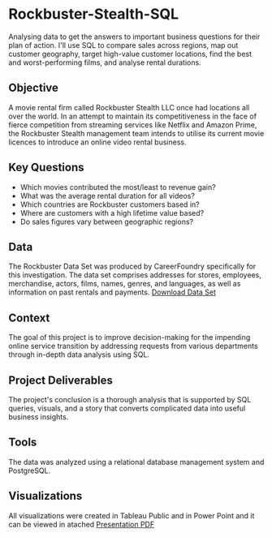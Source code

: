 # Rockbuster-Stealth-SQL
Analysing data to get the answers to important business questions for their plan of action. I'll use SQL to compare sales across regions, map out customer geography, target high-value customer locations, find the best and worst-performing films, and analyse rental durations.
## Objective
A movie rental firm called Rockbuster Stealth LLC once had locations all over the world. In an attempt to maintain its competitiveness in the face of fierce competition from streaming services like Netflix and Amazon Prime, the Rockbuster Stealth management team intends to utilise its current movie licences to introduce an online video rental business.
## Key Questions
- Which movies contributed the most/least to revenue gain?
- What was the average rental duration for all videos?
- Which countries are Rockbuster customers based in?
- Where are customers with a high lifetime value based?
- Do sales figures vary between geographic regions?
## Data
The Rockbuster Data Set was produced by CareerFoundry specifically for this investigation. The data set comprises addresses for stores, employees, merchandise, actors, films, names, genres, and languages, as well as information on past rentals and payments. [Download Data Set](https://images.careerfoundry.com/public/courses/data-immersion/A3/E3.1%20/actor.csv)
## Context
The goal of this project is to improve decision-making for the impending online service transition by addressing requests from various departments through in-depth data analysis using SQL.
## Project Deliverables
The project's conclusion is a thorough analysis that is supported by SQL queries, visuals, and a story that converts complicated data into useful business insights.
## Tools
The data was analyzed using a relational database management system and PostgreSQL.
## Visualizations
All visualizations were created in Tableau Public and in Power Point and it can be viewed in atached [Presentation PDF](https://github.com/TomasZemeckis/Rockbuster-Stealth-SQL/files/14635965/Presentation.of.Rockbuster.pdf)
